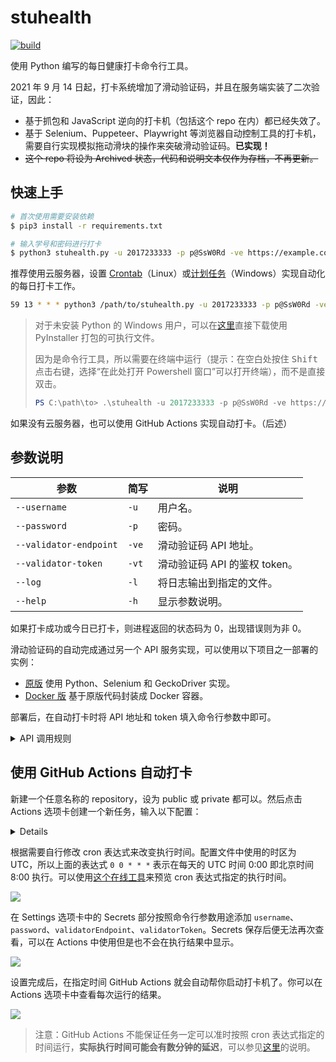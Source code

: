 # stuhealth

[![build](https://github.com/SO-JNU/stuhealth/workflows/build/badge.svg)](https://github.com/SO-JNU/stuhealth/actions)

使用 Python 编写的每日健康打卡命令行工具。

2021 年 9 月 14 日起，打卡系统增加了滑动验证码，并且在服务端实装了二次验证，因此：

* 基于抓包和 JavaScript 逆向的打卡机（包括这个 repo 在内）都已经失效了。
* 基于 Selenium、Puppeteer、Playwright 等浏览器自动控制工具的打卡机，需要自行实现模拟拖动滑块的操作来突破滑动验证码。**已实现！**
* ~~这个 repo 将设为 Archived 状态，代码和说明文本仅作为存档，不再更新。~~

## 快速上手

```bash
# 首次使用需要安装依赖
$ pip3 install -r requirements.txt

# 输入学号和密码进行打卡
$ python3 stuhealth.py -u 2017233333 -p p@SsW0Rd -ve https://example.com/ -vp Ap1t0K3N
```

推荐使用云服务器，设置 [Crontab](https://linuxtools-rst.readthedocs.io/zh_CN/latest/tool/crontab.html)（Linux）或[计划任务](https://juejin.cn/post/6844903939930865677)（Windows）实现自动化的每日打卡工作。

```bash
59 13 * * * python3 /path/to/stuhealth.py -u 2017233333 -p p@SsW0Rd -ve https://example.com/ -vp Ap1t0K3N
```

> 对于未安装 Python 的 Windows 用户，可以在[这里](https://nightly.link/SO-JNU/stuhealth/workflows/build/master/stuhealth-cli)直接下载使用 PyInstaller 打包的可执行文件。
>
> 因为是命令行工具，所以需要在终端中运行（提示：在空白处按住 <kbd>Shift</kbd> 点击右键，选择“在此处打开 Powershell 窗口”可以打开终端），而不是直接双击。
>
> ```powershell
> PS C:\path\to> .\stuhealth -u 2017233333 -p p@SsW0Rd -ve https://example.com/ -vp Ap1t0K3N
> ```

如果没有云服务器，也可以使用 GitHub Actions 实现自动打卡。（后述）

## 参数说明

| 参数 | 简写 | 说明 |
| - | - | - |
| `--username` | `-u` | 用户名。 |
| `--password` | `-p` | 密码。 |
| `--validator-endpoint` | `-ve` | 滑动验证码 API 地址。 |
| `--validator-token` | `-vt` | 滑动验证码 API 的鉴权 token。 |
| `--log` | `-l` | 将日志输出到指定的文件。 |
| `--help` | `-h` | 显示参数说明。 |

如果打卡成功或今日已打卡，则进程返回的状态码为 0，出现错误则为非 0。

滑动验证码的自动完成通过另一个 API 服务实现，可以使用以下项目之一部署的实例：

* [原版](https://github.com/SO-JNU/stuhealth-validate-server) 使用 Python、Selenium 和 GeckoDriver 实现。
* [Docker 版](https://github.com/SO-JNU/stuhealth-validator) 基于原版代码封装成 Docker 容器。

部署后，在自动打卡时将 API 地址和 token 填入命令行参数中即可。

<details>

<summary>API 调用规则</summary>

`POST <validator-endpoint>`

通过添加请求头 `Authorization: Bearer <validator-token>` 完成鉴权。

```json
{
    // 可以用于模拟登录的，完成滑动验证码后得到的token
    "validation_token": "...",
    // 错误信息（如果有的话，此时状态码不是200）
    "error": "..."
}
```

</details>

## 使用 GitHub Actions 自动打卡

新建一个任意名称的 repository，设为 public 或 private 都可以。然后点击 Actions 选项卡创建一个新任务，输入以下配置：

<details>

```yaml
name: stuhealth-checkin

on:
  workflow_dispatch:
  schedule:
    # * is a special character in YAML so you have to quote this string
    - cron: '0 0 * * *'

jobs:
  stuhealth-checkin:
    runs-on: ubuntu-latest
    steps:
      - uses: actions/checkout@v2
      - name: Clone stuhealth repository
        run: git clone https://github.com/SO-JNU/stuhealth.git
      - name: Setup Python
        uses: actions/setup-python@v2
        with:
          python-version: 3.x
          cache: pip
          cache-dependency-path: requirements.txt
      - name: Install pip dependencies
        working-directory: stuhealth
        run: pip install -U -r requirements.txt
      - name: Run stuhealth
        working-directory: stuhealth
        run: python stuhealth.py -u ${{ secrets.username }} -p ${{ secrets.password }} -ve ${{ secrets.validatorEndpoint }} -vt ${{ secrets.validatorToken }}
```

</details>

根据需要自行修改 cron 表达式来改变执行时间。配置文件中使用的时区为 UTC，所以上面的表达式 `0 0 * * *` 表示在每天的 UTC 时间 0:00 即北京时间 8:00 执行。可以使用[这个在线工具](https://tool.lu/crontab/)来预览 cron 表达式指定的执行时间。

![](https://img20.360buyimg.com/myjd/jfs/t1/160304/2/11226/43567/6045b463Ec9175d2c/3ca97ae8413b2798.png)

在 Settings 选项卡中的 Secrets 部分按照命令行参数用途添加 `username`、`password`、`validatorEndpoint`、`validatorToken`。Secrets 保存后便无法再次查看，可以在 Actions 中使用但是也不会在执行结果中显示。

![](https://img20.360buyimg.com/myjd/jfs/t1/159718/28/11336/30002/6045b470E9a94b02d/d0547851b07f1b23.png)

设置完成后，在指定时间 GitHub Actions 就会自动帮你启动打卡机了。你可以在 Actions 选项卡中查看每次运行的结果。

![](https://img20.360buyimg.com/myjd/jfs/t1/140991/34/13332/31473/6045b473E62883ca1/557a90fa0e6b0100.png)

> 注意：GitHub Actions 不能保证任务一定可以准时按照 cron 表达式指定的时间运行，**实际执行时间可能会有数分钟的延迟**，可以参见[这里](https://upptime.js.org/blog/2021/01/22/github-actions-schedule-not-working/)的说明。
